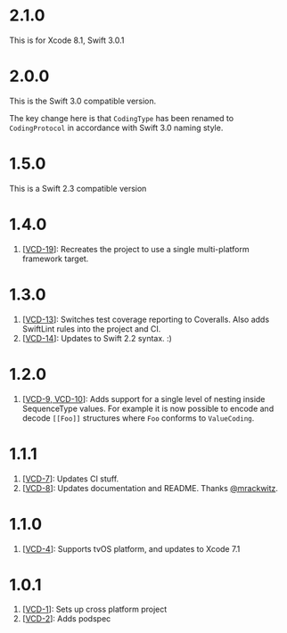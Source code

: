 # 2.1.0
This is for Xcode 8.1, Swift 3.0.1

# 2.0.0
This is the Swift 3.0 compatible version.

The key change here is that `CodingType` has been renamed to `CodingProtocol` in accordance with Swift 3.0 naming style.

# 1.5.0
This is a Swift 2.3 compatible version

# 1.4.0
1. [[VCD-19](https://github.com/danthorpe/ValueCoding/pull/19)]: Recreates the project to use a single multi-platform framework target.

# 1.3.0
1. [[VCD-13](https://github.com/danthorpe/ValueCoding/pull/13)]: Switches test coverage reporting to Coveralls. Also adds SwiftLint rules into the project and CI.
2. [[VCD-14](https://github.com/danthorpe/ValueCoding/pull/14)]: Updates to Swift 2.2 syntax. :)

# 1.2.0
1. [[VCD-9, VCD-10](https://github.com/danthorpe/ValueCoding/pull/10)]: Adds support for a single level of nesting inside SequenceType values. For example it is now possible to encode and decode `[[Foo]]` structures where `Foo` conforms to `ValueCoding`.
 
# 1.1.1
1. [[VCD-7](https://github.com/danthorpe/ValueCoding/pull/7)]: Updates CI stuff.
2. [[VCD-8](https://github.com/danthorpe/ValueCoding/pull/8)]: Updates documentation and README. Thanks [@mrackwitz](https://github.com/danthorpe/ValueCoding/commit/489809da1ba70abf09bc519b784d77a3c47b9f41).

# 1.1.0
1. [[VCD-4](https://github.com/danthorpe/ValueCoding/pull/4)]: Supports tvOS platform, and updates to Xcode 7.1

# 1.0.1
1. [[VCD-1](https://github.com/danthorpe/ValueCoding/pull/1)]: Sets up cross platform project
2. [[VCD-2](https://github.com/danthorpe/ValueCoding/pull/2)]: Adds podspec
